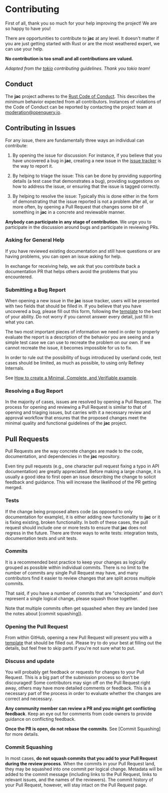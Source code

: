 # Contributing

First of all, thank you so much for your help improving the project! We are so happy to have
you!

There are opportunities to contribute to **jac** at any level. It doesn't matter if
you are just getting started with Rust or are the most weathered expert, we can
use your help.

**No contribution is too small and all contributions are valued.**


_Adapted from the [tokio](https://github.com/tokio-rs) contributing guidelines. Thank you tokio team!_

## Conduct

The **jac** project adheres to the [Rust Code of Conduct][coc]. This describes
the _minimum_ behavior expected from all contributors. Instances of violations of the Code of Conduct can be reported by contacting the project team at [moderation@openquery.io](mailto:moderation@openquery.io).

[coc]: https://github.com/rust-lang/rust/blob/master/CODE_OF_CONDUCT.md

## Contributing in Issues

For any issue, there are fundamentally three ways an individual can contribute:

1. By opening the issue for discussion: For instance, if you believe that you
   have uncovered a bug in **jac**, creating a new issue in the
   [issue tracker](todo) is the way to report it.

2. By helping to triage the issue: This can be done by providing
   supporting details (a test case that demonstrates a bug), providing
   suggestions on how to address the issue, or ensuring that the issue is tagged
   correctly.

3. By helping to resolve the issue: Typically this is done either in the form of
   demonstrating that the issue reported is not a problem after all, or more
   often, by opening a Pull Request that changes some bit of something in
   **jac** in a concrete and reviewable manner.

**Anybody can participate in any stage of contribution**. We urge you to
participate in the discussion around bugs and participate in reviewing PRs.

### Asking for General Help

If you have reviewed existing documentation and still have questions or are
having problems, you can open an issue asking for help.

In exchange for receiving help, we ask that you contribute back a documentation
PR that helps others avoid the problems that you encountered.

### Submitting a Bug Report

When opening a new issue in the **jac** issue tracker, users will be presented
with two fields that should be filled in. If you believe that you have
uncovered a bug, please fill out this form, following the [template](todo) to the best
of your ability. Do not worry if you cannot answer every detail, just fill in
what you can.

The two most important pieces of information we need in order to properly
evaluate the report is a description of the behavior you are seeing and a simple
test case we can use to recreate the problem on our own. If we cannot recreate
the issue, it becomes impossible for us to fix.

In order to rule out the possibility of bugs introduced by userland code, test
cases should be limited, as much as possible, to using only Refiney Internals.

See [How to create a Minimal, Complete, and Verifiable example][mcve].

[mcve]: https://stackoverflow.com/help/mcve
[template]: .github/PULL_REQUEST_TEMPLATE.md

### Resolving a Bug Report

In the majority of cases, issues are resolved by opening a Pull Request. The
process for opening and reviewing a Pull Request is similar to that of opening
and triaging issues, but carries with it a necessary review and approval
workflow that ensures that the proposed changes meet the minimal quality and
functional guidelines of the **jac** project.

## Pull Requests

Pull Requests are the way concrete changes are made to the code, documentation,
and dependencies in the **jac** repository.

Even tiny pull requests (e.g., one character pull request fixing a typo in API
documentation) are greatly appreciated. Before making a large change, it is
usually a good idea to first open an issue describing the change to solicit
feedback and guidance. This will increase the likelihood of the PR getting
merged.

### Tests

If the change being proposed alters code (as opposed to only documentation for
example), it is either adding new functionality to **jac** or it is fixing
existing, broken functionality. In both of these cases, the pull request should
include one or more tests to ensure that **jac** does not regress in the future.
There are three ways to write tests: integration tests, documentation tests and unit tests.

### Commits

It is a recommended best practice to keep your changes as logically grouped as
possible within individual commits. There is no limit to the number of commits
any single Pull Request may have, and many contributors find it easier to review
changes that are split across multiple commits.

That said, if you have a number of commits that are "checkpoints" and don't
represent a single logical change, please squash those together.

Note that multiple commits often get squashed when they are landed (see the
notes about [commit squashing]).

### Opening the Pull Request

From within GitHub, opening a new Pull Request will present you with a
[template] that should be filled out. Please try to do your best at filling out
the details, but feel free to skip parts if you're not sure what to put.

[template]: .github/PULL_REQUEST_TEMPLATE.md

### Discuss and update

You will probably get feedback or requests for changes to your Pull Request.
This is a big part of the submission process so don't be discouraged! Some
contributors may sign off on the Pull Request right away, others may have
more detailed comments or feedback. This is a necessary part of the process
in order to evaluate whether the changes are correct and necessary.

**Any community member can review a PR and you might get conflicting feedback**.
Keep an eye out for comments from code owners to provide guidance on conflicting
feedback.

**Once the PR is open, do not rebase the commits**. See [Commit Squashing] for
more details.

### Commit Squashing

In most cases, **do not squash commits that you add to your Pull Request during
the review process**. When the commits in your Pull Request land, they may be
squashed into one commit per logical change. Metadata will be added to the
commit message (including links to the Pull Request, links to relevant issues,
and the names of the reviewers). The commit history of your Pull Request,
however, will stay intact on the Pull Request page.